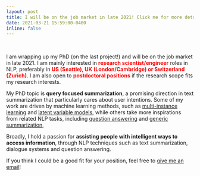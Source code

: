 ```yaml
---
layout: post
title: I will be on the job market in late 2021! Click me for more details.
date: 2021-03-21 15:59:00-0400
inline: false
---
```

<br>

 I am wrapping up my PhD (on the last project!) and will be on the job market in late 2021. I am mainly interested in <span style="color:red">**research scientist/engineer**</span> roles in NLP, preferably in <span style="color:red">**US (Seattle), UK (London/Cambridge) or Switzerland (Zurich)**</span>. I am also open to <span style="color:red">**postdoctoral positions**</span> if the research scope fits my research interests.

 My PhD topic is **query focused summarization**, a promising direction in text summarization that particularly cares about user intentions. Some of my work are driven by machine learning methods, such as [multi-instance learning](https://www.mitpressjournals.org/doi/pdf/10.1162/tacl_a_00287) and [latent variable models](https://arxiv.org/pdf/2106.00104.pdf), while others take more inspirations from related NLP tasks, including [question answering](https://www.aclweb.org/anthology/2020.emnlp-main.296.pdf) and [generic summarization](https://arxiv.org/pdf/2012.14774.pdf), 
 
 Broadly, I hold a passion for **assisting people with intelligent ways to access information**, through NLP techniques such as text summarization, dialogue systems and question answering.
 
 If you think I could be a good fit for your position, feel free to [give me an email](mailto:yumo.xu@ed.ac.uk)!

<!-- Please keep reading this post should you be interested in knowing more about my research. 

#### About my research interests

My PhD topic is **query focused summarization**, a very important and promising direction in text summarization. 
Broadly, I hold a passion for **providing human with intelligent ways to access information**, through NLP techniques such as **summarization**, **dialogue systems**, **IR** and **QA**.
-->

<!-- Due to the limited amount of time I have during PhD study, I am not able to dive into every one of them. Nevertheless, I do constantly check recent progress in these areas, and maintain reading lists/notes for them.  -->

<!--
#### About my research methodology

 During my PhD, I received systematic training on how to approach a research problem, and dig into a given direction persistently from different perspectives, including tasks, datasets, models and algorithms.

 I favor a task-driven approach in my research -- not sure if there is a better term for this, but I call it a **bottom-up** approach: I always start from dataset/error analysis to gain a better understanding what the real bottleneck is, before playing with fancy model structures.
 This **bottleneck diagnosis** step is crucial to my research. It inspires me from the methodological perspective, and also sustains my motivation tiil the end of my project, so that I am able to fix problems with a strong belief in the value of my work.

 I believe this is a good tactic not only to lots of academic problems; it is effective in solving more practical problems as well. Therefore, apart from keeping research outputs, I am also excited about building industrial NLP/ML applications, which, in turn, will guide me to produce higher-quality research that can be adopted in the real world with positive impact on a larger community.
-->